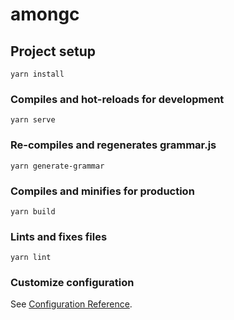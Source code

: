 # amongc

## Project setup
```
yarn install
```

### Compiles and hot-reloads for development
```
yarn serve
```

### Re-compiles and regenerates grammar.js
```
yarn generate-grammar
```

### Compiles and minifies for production
```
yarn build
```

### Lints and fixes files
```
yarn lint
```

### Customize configuration
See [Configuration Reference](https://cli.vuejs.org/config/).
